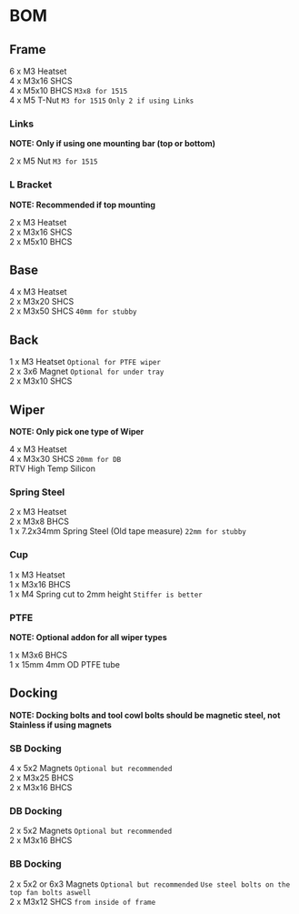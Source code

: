 # BOM

## Frame

6 x M3 Heatset  
4 x M3x16 SHCS  
4 x M5x10 BHCS `M3x8 for 1515`  
4 x M5 T-Nut `M3 for 1515` `Only 2 if using Links`  

### Links
**NOTE: Only if using one mounting bar (top or bottom)**

2 x M5 Nut `M3 for 1515`  

### L Bracket
**NOTE: Recommended if top mounting**

2 x M3 Heatset  
2 x M3x16 SHCS  
2 x M5x10 BHCS  

## Base
4 x M3 Heatset  
2 x M3x20 SHCS  
2 x M3x50 SHCS `40mm for stubby`  

## Back
1 x M3 Heatset `Optional for PTFE wiper`  
2 x 3x6 Magnet `Optional for under tray`  
2 x M3x10 SHCS  

## Wiper
**NOTE: Only pick one type of Wiper**

4 x M3 Heatset  
4 x M3x30 SHCS `20mm for DB`  
RTV High Temp Silicon  

### Spring Steel
2 x M3 Heatset  
2 x M3x8 BHCS  
1 x 7.2x34mm Spring Steel (Old tape measure) `22mm for stubby`  

### Cup
1 x M3 Heatset  
1 x M3x16 BHCS  
1 x M4 Spring cut to 2mm height `Stiffer is better`  

### PTFE
**NOTE: Optional addon for all wiper types**

1 x M3x6 BHCS  
1 x 15mm 4mm OD PTFE tube  

## Docking
**NOTE: Docking bolts and tool cowl bolts should be magnetic steel, not Stainless if using magnets**

### SB Docking
4 x 5x2 Magnets `Optional but recommended`  
2 x M3x25 BHCS  
2 x M3x16 BHCS  

### DB Docking
2 x 5x2 Magnets `Optional but recommended`  
2 x M3x16 BHCS  

### BB Docking
2 x 5x2 or 6x3 Magnets `Optional but recommended` `Use steel bolts on the top fan bolts aswell`  
2 x M3x12 SHCS `from inside of frame`  
